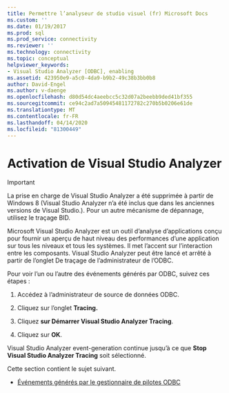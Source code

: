 ```yaml
---
title: Permettre l’analyseur de studio visuel (fr) Microsoft Docs
ms.custom: ''
ms.date: 01/19/2017
ms.prod: sql
ms.prod_service: connectivity
ms.reviewer: ''
ms.technology: connectivity
ms.topic: conceptual
helpviewer_keywords:
- Visual Studio Analyzer [ODBC], enabling
ms.assetid: 423950e9-a5c0-4da9-b9b2-49c38b3bb0b8
author: David-Engel
ms.author: v-daenge
ms.openlocfilehash: d80d54dc4aeebcc5c32d07a2beebb9ded41bf355
ms.sourcegitcommit: ce94c2ad7a50945481172782c270b5b0206e61de
ms.translationtype: MT
ms.contentlocale: fr-FR
ms.lasthandoff: 04/14/2020
ms.locfileid: "81300449"
---
```

# <a name="enabling-visual-studio-analyzer"></a>Activation de Visual Studio Analyzer
> [!IMPORTANT]  
>  La prise en charge de Visual Studio Analyzer a été supprimée à partir de Windows 8 (Visual Studio Analyzer n’a été inclus que dans les anciennes versions de Visual Studio.). Pour un autre mécanisme de dépannage, utilisez le traçage BID.  
  
 Microsoft Visual Studio Analyzer est un outil d’analyse d’applications conçu pour fournir un aperçu de haut niveau des performances d’une application sur tous les niveaux et tous les systèmes. Il met l’accent sur l’interaction entre les composants. Visual Studio Analyzer peut être lancé et arrêté à partir de l’onglet De traçage de l’administrateur de l’ODBC.  
  
 Pour voir l’un ou l’autre des événements générés par ODBC, suivez ces étapes :  
  
1.  Accédez à l’administrateur de source de données ODBC.  
  
2.  Cliquez sur l’onglet **Tracing.**  
  
3.  Cliquez **sur Démarrer Visual Studio Analyzer Tracing**.  
  
4.  Cliquez sur **OK**.  
  
 Visual Studio Analyzer event-generation continue jusqu’à ce que **Stop Visual Studio Analyzer Tracing** soit sélectionné.  
  
 Cette section contient le sujet suivant.  
  
-   [Événements générés par le gestionnaire de pilotes ODBC](../../../odbc/reference/develop-app/events-generated-by-the-odbc-driver-manager.md)
